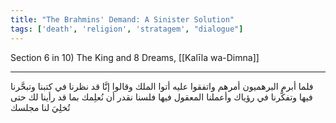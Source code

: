 ```yaml
---
title: "The Brahmins' Demand: A Sinister Solution"
tags: ['death', 'religion', 'stratagem', "dialogue"]
---
```


 Section 6 in 10) The King and 8 Dreams, [[Kalīla wa-Dimna]]

---
فلما أبرم البرهميون أمرهم واتفقوا عليه أتوا الملك وقالوا إنَّا قد نظرنا في كتبنا وتبحَّرنا فيها وتفكَّرنا في رؤياك وأعملنا المعقول فيها فلسنا نقدر أن نُعلِمك بما قد رأينا لك حتى تُخلِيَ لنا مجلسك
